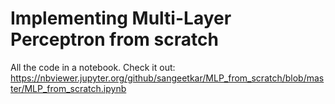 # Implementing Multi-Layer Perceptron from scratch

All the code in a notebook.
Check it out: https://nbviewer.jupyter.org/github/sangeetkar/MLP_from_scratch/blob/master/MLP_from_scratch.ipynb
